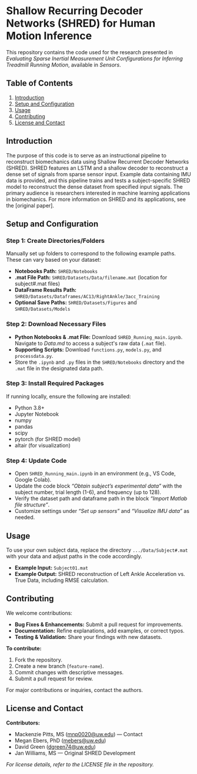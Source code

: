 # Shallow Recurring Decoder Networks (SHRED) for Human Motion Inference

This repository contains the code used for the research presented in *Evaluating Sparse Inertial Measurement Unit Configurations for Inferring Treadmill Running Motion*, available in *Sensors*.

## Table of Contents
1. [Introduction](#introduction)
2. [Setup and Configuration](#setup-and-configuration)
3. [Usage](#usage)
4. [Contributing](#contributing)
5. [License and Contact](#license-and-contact)

## Introduction
The purpose of this code is to serve as an instructional pipeline to reconstruct biomechanics data using Shallow Recurrent Decoder Networks (SHRED). SHRED features an LSTM and a shallow decoder to reconstruct a dense set of signals from sparse sensor input. Example data containing IMU data is provided, and this pipeline trains and tests a subject-specific SHRED model to reconstruct the dense dataset from specified input signals. The primary audience is researchers interested in machine learning applications in biomechanics. For more information on SHRED and its applications, see the [original paper].

## Setup and Configuration
### Step 1: Create Directories/Folders
Manually set up folders to correspond to the following example paths. These can vary based on your dataset:
- **Notebooks Path:** `SHRED/Notebooks`
- **.mat File Path:** `SHRED/Datasets/Data/filename.mat` (location for subject#.mat files)
- **DataFrame Results Path:** `SHRED/Datasets/Dataframes/AC13/RightAnkle/3acc_Training`
- **Optional Save Paths:** `SHRED/Datasets/Figures` and `SHRED/Datasets/Models`

### Step 2: Download Necessary Files
- **Python Notebooks & .mat File:** Download `SHRED_Running_main.ipynb`. Navigate to *Data.md* to access a subject's raw data (`.mat` file).
- **Supporting Scripts:** Download `functions.py`, `models.py`, and `processdata.py`.
- Store the `.ipynb` and `.py` files in the `SHRED/Notebooks` directory and the `.mat` file in the designated data path.

### Step 3: Install Required Packages
If running locally, ensure the following are installed:
- Python 3.8+
- Jupyter Notebook
- numpy
- pandas
- scipy
- pytorch (for SHRED model)
- altair (for visualization)

### Step 4: Update Code
- Open `SHRED_Running_main.ipynb` in an environment (e.g., VS Code, Google Colab).
- Update the code block *“Obtain subject’s experimental data”* with the subject number, trial length (1-6), and frequency (up to 128).
- Verify the dataset path and dataframe path in the block *“Import Matlab file structure”*.
- Customize settings under *“Set up sensors”* and *“Visualize IMU data”* as needed.

## Usage
To use your own subject data, replace the directory `.../Data/Subject#.mat` with your data and adjust paths in the code accordingly.
- **Example Input:** `Subject01.mat`
- **Example Output:** SHRED reconstruction of Left Ankle Acceleration vs. True Data, including RMSE calculation.

## Contributing
We welcome contributions:
- **Bug Fixes & Enhancements:** Submit a pull request for improvements.
- **Documentation:** Refine explanations, add examples, or correct typos.
- **Testing & Validation:** Share your findings with new datasets.

**To contribute:**
1. Fork the repository.
2. Create a new branch (`feature-name`).
3. Commit changes with descriptive messages.
4. Submit a pull request for review.

For major contributions or inquiries, contact the authors.

## License and Contact
**Contributors:**
- Mackenzie Pitts, MS ([mnp0020@uw.edu](mailto:mnp0020@uw.edu)) — Contact
- Megan Ebers, PhD ([mebers@uw.edu](mailto:mebers@uw.edu))
- David Green ([dgreen74@uw.edu](mailto:dgreen74@uw.edu))
- Jan Williams, MS — Original SHRED Development

*For license details, refer to the LICENSE file in the repository.*
